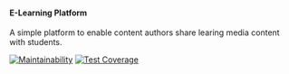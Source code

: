 #### E-Learning Platform
 A simple platform to enable content authors share learing media content with students.

 [![Maintainability](https://api.codeclimate.com/v1/badges/e12e476958223a0eefa3/maintainability)](https://codeclimate.com/github/armstrongsouljah/E-Learning-Platform/maintainability) [![Test Coverage](https://api.codeclimate.com/v1/badges/e12e476958223a0eefa3/test_coverage)](https://codeclimate.com/github/armstrongsouljah/E-Learning-Platform/test_coverage)